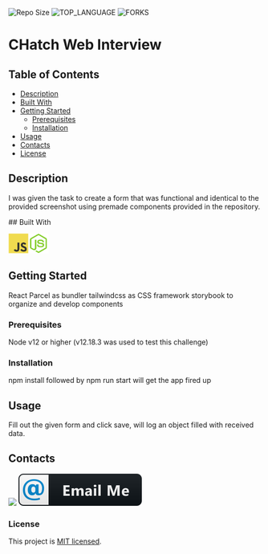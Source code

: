 ![Repo Size](https://img.shields.io/github/languages/code-size/CHatch2020/web_interview.svg?style=for-the-badge) ![TOP_LANGUAGE](https://img.shields.io/github/languages/top/CHatch2020/web_interview.svg?style=for-the-badge) ![FORKS](https://img.shields.io/github/forks/CHatch2020/web_interview.svg?style=for-the-badge&social)
    
# CHatch Web Interview

## Table of Contents

- [Description](#description)
- [Built With](#built-with)
- [Getting Started](#getting-started)
  - [Prerequisites](#prerequisites)
  - [Installation](#installation)
- [Usage](#usage)
- [Contacts](#contacts)
- [License](#license)

## Description

I was given the task to create a form that was functional and identical to the provided screenshot using premade components provided in the repository.

<img src="" />## Built With

<a href="https://developer.mozilla.org/en-US/docs/Web/JavaScript"><img src="https://raw.githubusercontent.com/devicons/devicon/master/icons/javascript/javascript-original.svg" height="40px" width="40px" /></a><a href="https://nodejs.org/en/"><img src="https://raw.githubusercontent.com/devicons/devicon/master/icons/nodejs/nodejs-original.svg" height="40px" width="40px" /></a>

## Getting Started

React
Parcel as bundler
tailwindcss as CSS framework
storybook to organize and develop components

### Prerequisites

Node v12 or higher (v12.18.3 was used to test this challenge)

### Installation

npm install followed by npm run start will get the app fired up

## Usage

Fill out the given form and click save, will log an object filled with received data.

## Contacts

<a href="https://www.linkedin.com/in/linkedin.com/in/caleb-hatch-a32945224/"><img src="https://img.shields.io/badge/LinkedIn-0077B5?style=for-the-badge&logo=linkedin&logoColor=white" /></a>  <a href="mailto:hatchcaleb@gmail.com"><img src=https://raw.githubusercontent.com/johnturner4004/readme-generator/master/src/components/assets/images/email_me_button_icon_151852.svg /></a>

### License
This project is [MIT licensed][mitlicense].

[g3website]:https://www.griffingroupglobal.com
[git-scm]:https://git-scm.com/
[github]:https://github.com/
[nodejs]:https://nodejs.org/en/
[TDD]:https://en.wikipedia.org/wiki/Test-driven_development
[ES6]:http://www.ecma-international.org/ecma-262/6.0/
[eslint]:https://eslint.org/
[airbnb-eslint]:https://www.npmjs.com/package/eslint-config-airbnb
[mocha]:https://mochajs.org/
[repository]:https://github.com/GriffinGroupGlobal/web_interview
[mitlicense]:https://en.wikipedia.org/wiki/MIT_License
[commonmark]:https://spec.commonmark.org/]
[docker]:https://www.docker.com/
[kubernetes]:https://kubernetes.io/
[react]:https://reactjs.org/
[reactnative]:https://reactnative.dev/

